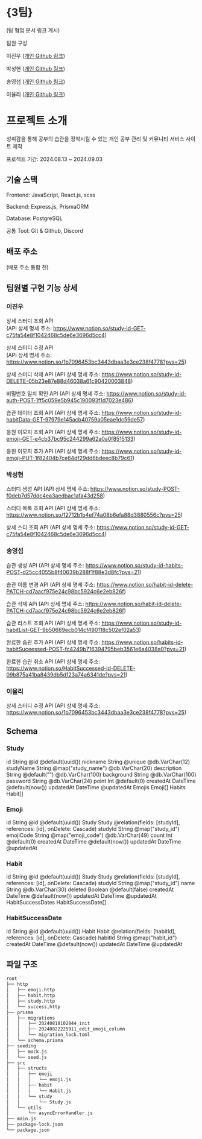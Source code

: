 {3팀}
==========
(팀 협업 문서 링크 게시)

팀원 구성

이진우 ([개인 Github 링크](https://github.com/ajantang))

박성현 ([개인 Github 링크](https://github.com/wxy0415))

송영섭 ([개인 Github 링크](https://github.com/songyoungsub))

이율리 ([개인 Github 링크](https://github.com/yoorli))

# 프로젝트 소개

성취감을 통해 공부의 습관을 정착시킬 수 있는 개인 공부 관리 및 커뮤니티 서비스 사이트 제작


프로젝트 기간: 2024.08.13 ~ 2024.09.03

## 기술 스택

Frontend: JavaScript, React.js, scss

Backend: Express.js, PrismaORM

Database: PostgreSQL

공통 Tool: Git & Github, Discord

## 배포 주소

(배포 주소 통합 전)

## 팀원별 구현 기능 상세

### 이진우

상세 스터디 조회 API   
(API 상세 명세 주소: https://www.notion.so/study-id-GET-c75fa54e8f1042468c5de6e3696d5cc4)

상세 스터디 수정 API   
(API 상세 명세 주소: https://www.notion.so/1b7096453bc3443dbaa3e3ce238f4778?pvs=25)

상세 스터디 삭제 API
(API 상세 명세 주소: https://www.notion.so/study-id-DELETE-05b23e87e88d46038a61c90420003848)

비밀번호 일치 확인 API
(API 상세 명세 주소: https://www.notion.so/study-id-auth-POST-1ff5c059e5b945c190093f1d7023e486)

습관 데이터 조회 API
(API 상세 명세 주소: https://www.notion.so/study-id-habitData-GET-97979e145acb40759a05eae1dc59de57)

응원 이모지 조회 API
(API 상세 명세 주소: https://www.notion.so/study-id-emoji-GET-e4cb37bc95c244299a62a0a0f8515133)

응원 이모지 추가 API
(API 상세 명세 주소: https://www.notion.so/study-id-emoji-PUT-1f82404b7ce64df29dd8bdeec8b79c61)

### 박성현

스터디 생성 API 
(API 상세 명세 주소: https://www.notion.so/study-POST-f0deb7d57ddc4ea3aedbac1afa43d258)

스터디 목록 조회 API
(API 상세 명세 주소: https://www.notion.so/12712b1b4ef74a08b6efa88d3880556c?pvs=25)

상세 스디 조회 API
(API 상세 명세 주소: https://www.notion.so/study-id-GET-c75fa54e8f1042468c5de6e3696d5cc4)

### 송영섭

습관 생성 API
(API 상세 명세 주소: https://www.notion.so/study-id-habits-POST-d25cc4055b8f40639b288f1f88e3d8fc?pvs=21)

습관 이름 변경 API
(API 상세 명세 주소: https://www.notion.so/habit-id-delete-PATCH-cd7aacf975e24c98bc5924c6e2eb826f)

습관 삭제 APi
(API 상세 명세 주소: https://www.notion.so/habit-id-delete-PATCH-cd7aacf975e24c98bc5924c6e2eb826f)

습관 리스트 조회 API
(API 상세 명세 주소: https://www.notion.so/study-id-habitList-GET-9b50669ecb014cf490118c502ef02a53)

완료한 습관 추가 API
(API 상세 명세 주소: https://www.notion.so/habits-id-habitSuceessed-POST-fc4249b716394795beb3561e6a4038a0?pvs=21)

완료한 습관 취소 API
(API 상세 명세 주소: https://www.notion.so/HabitSuccessed-id-DELETE-09b875a41ba8439db5d123a74a6341de?pvs=21)

### 이율리

상세 스터디 수정 API
(API 상세 명세 주소: https://www.notion.so/1b7096453bc3443dbaa3e3ce238f4778?pvs=25)

## Schema

### Study

  id          String   @id @default(uuid())
  nickname    String   @unique @db.VarChar(12)
  studyName   String   @map("study_name") @db.VarChar(20)
  description String   @default("") @db.VarChar(100)
  background  String   @db.VarChar(100)
  password    String   @db.VarChar(24)
  point       Int      @default(0)
  createdAt   DateTime @default(now())
  updatedAt   DateTime @updatedAt
  Emojis      Emoji[]
  Habits      Habit[]

### Emoji

  id        String   @id @default(uuid())
  Study     Study    @relation(fields: [studyId], references: [id], onDelete: Cascade)
  studyId   String   @map("study_id")
  emojiCode String   @map("emoji_code") @db.VarChar(49)
  count     Int      @default(0)
  createdAt DateTime @default(now())
  updatedAt DateTime @updatedAt

### Habit

  id                String             @id @default(uuid())
  Study             Study              @relation(fields: [studyId], references: [id], onDelete: Cascade)
  studyId           String             @map("study_id")
  name              String             @db.VarChar(30)
  deleted           Boolean            @default(false)
  createdAt         DateTime           @default(now())
  updatedAt         DateTime           @updatedAt
  HabitSuccessDates HabitSuccessDate[]

### HabitSuccessDate

  id        String   @id @default(uuid())
  Habit     Habit    @relation(fields: [habitId], references: [id], onDelete: Cascade)
  habitId   String   @map("habit_id")
  createdAt DateTime @default(now())
  updatedAt DateTime @updatedAt


## 파일 구조

```bash
root
├── http
│   ├── emoji.http
│   ├── habit.http
│   ├── study.http
│   └── success,http
├── prisma
│   ├── migrations
│   │   ├── 20240818102844_init
│   │   ├── 20240822225911_edit_emoji_column
│   │   └── migration_lock.toml
│   └── schema.prisma
├── seeding
│   ├── mock.js
│   └── seed.js
├── src
│   ├── structs
│   │   ├── emoji
│   │   │   └── emoji.js
│   │   ├── habit
│   │   │   └── Habit.js
│   │   └── study
│   │       └── Study.js
│   └── utils
│       └── asyncErrorHandler.js
├── main.js
├── package-lock.json
└── package.json
``` 
